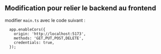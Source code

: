 ## Modification pour relier le backend au frontend

modifier `main.ts` avec le code suivant : 

```
  app.enableCors({
    origin: 'http://localhost:5173',
    methods: 'GET,PUT,POST,DELETE',
    credentials: true,
  });
```
